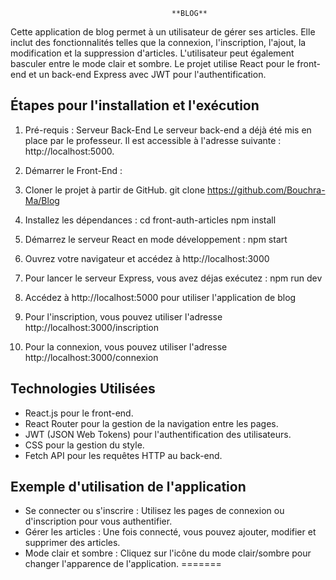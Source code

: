 
                                        **BLOG**

Cette application de blog permet à un utilisateur de gérer ses articles. Elle inclut des fonctionnalités telles que la connexion, l'inscription, l'ajout, la modification et la suppression d'articles. L'utilisateur peut également basculer entre le mode clair et sombre. Le projet utilise React pour le front-end et un back-end Express avec JWT pour l'authentification.

## Étapes pour l'installation et l'exécution

1. Pré-requis : Serveur Back-End
Le serveur back-end a déjà été mis en place par le professeur. Il est accessible à l'adresse suivante : http://localhost:5000.

2. Démarrer le Front-End :

1. Cloner le projet à partir de GitHub.
 git clone https://github.com/Bouchra-Ma/Blog
2. Installez les dépendances :
 cd front-auth-articles
 npm install
3. Démarrez le serveur React en mode développement :
 npm start
4. Ouvrez votre navigateur et accédez à http://localhost:3000
5. Pour lancer le serveur Express, vous avez déjas exécutez :
 npm run dev
6. Accédez à http://localhost:5000 pour utiliser l'application de blog
7. Pour l'inscription, vous pouvez utiliser l'adresse http://localhost:3000/inscription
8. Pour la connexion, vous pouvez utiliser l'adresse http://localhost:3000/connexion
 

## Technologies Utilisées
* React.js pour le front-end.
* React Router pour la gestion de la navigation entre les pages.
* JWT (JSON Web Tokens) pour l'authentification des utilisateurs.
* CSS pour la gestion du style.
* Fetch API pour les requêtes HTTP au back-end.


## Exemple d'utilisation de l'application
* Se connecter ou s'inscrire : Utilisez les pages de connexion ou d'inscription pour vous authentifier.
* Gérer les articles : Une fois connecté, vous pouvez ajouter, modifier et supprimer des articles.
* Mode clair et sombre : Cliquez sur l'icône du mode clair/sombre pour changer l'apparence de l'application.
=======

